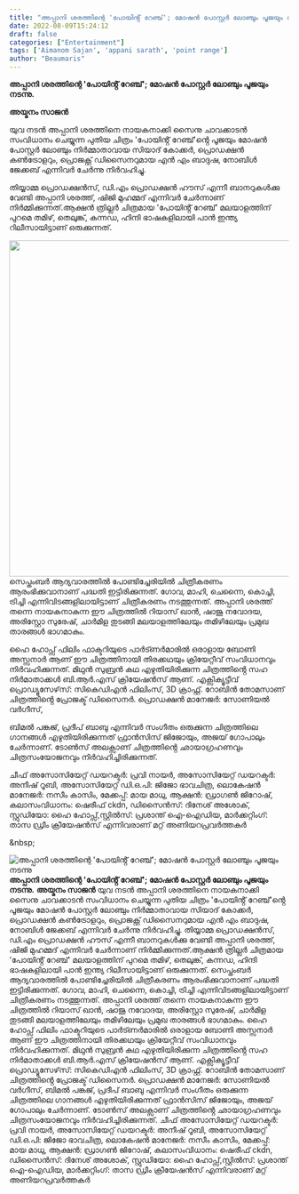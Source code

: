 ```yaml
---
title: "അപ്പാനി ശരത്തിന്റെ 'പോയിൻ്റ് റേഞ്ച്'; മോഷൻ പോസ്റ്റർ ലോഞ്ചും പൂജയും നടന്നു"
date: 2022-08-09T15:24:12
draft: false
categories: ["Entertainment"]
tags: ['Aimanom Sajan', 'appani sarath', 'point range']
author: "Beaumaris"
---
```


<strong>അപ്പാനി ശരത്തിന്റെ 'പോയിൻ്റ് റേഞ്ച്'; മോഷൻ പോസ്റ്റർ ലോഞ്ചും പൂജയും നടന്നു.</strong>

<strong>അയ്മനം സാജൻ</strong>

യുവ നടൻ അപ്പാനി ശരത്തിനെ നായകനാക്കി സൈനു ചാവക്കാടൻ സംവിധാനം ചെയ്യുന്ന പുതിയ ചിത്രം 'പോയിൻ്റ് റേഞ്ച്'ൻ്റെ പൂജയും മോഷൻ പോസ്റ്റർ ലോഞ്ചും നിർമ്മാതാവായ സിയാദ് കോക്കർ, പ്രൊഡക്ഷൻ കൺട്രോളറും, പ്രൊജക്റ്റ്‌ ഡിസൈനറുമായ എൻ എം ബാദുഷ, നോബിൾ ജേക്കബ് എന്നിവർ ചേർന്നു നിർവഹിച്ചു.

തിയ്യാമ്മ പ്രൊഡക്ഷൻസ്, ഡി.എം പ്രൊഡക്ഷൻ ഹൗസ് എന്നീ ബാനറുകൾക്കു വേണ്ടി അപ്പാനി ശരത്ത്, ഷിജി മുഹമ്മദ് എന്നിവർ ചേർന്നാണ് നിർമ്മിക്കുന്നത്.ആക്ഷൻ ത്രില്ലർ ചിത്രമായ 'പോയിൻ്റ് റേഞ്ച്' മലയാളത്തിന് പുറമെ തമിഴ്, തെലുങ്ക്, കന്നഡ, ഹിന്ദി ഭാഷകളിലായി പാൻ ഇന്ത്യ റിലീസായിട്ടാണ് ഒരുക്കുന്നത്.

<img class="wp-image-346052 aligncenter" src="https://cdn.boolokam.com/articles/2022/08/wfw22rrr.jpg" alt="" width="908" height="605" />സെപ്തംബർ ആദ്യവാരത്തിൽ പോണ്ടിച്ചേരിയിൽ ചിത്രീകരണം ആരംഭിക്കുവാനാണ് പദ്ധതി ഇട്ടിരിക്കുന്നത്. ഗോവ, മാഹി, ചെന്നൈ, കൊച്ചി, ട്രിച്ചി എന്നിവിടങ്ങളിലായിട്ടാണ് ചിത്രീകരണം നടത്തുന്നത്. അപ്പാനി ശരത്ത് തന്നെ നായകനാകുന്ന ഈ ചിത്രത്തിൽ റിയാസ് ഖാൻ, ഷാജു നവോദയ, അരിസ്റ്റോ സുരേഷ്, ചാർമിള തുടങ്ങി മലയാളത്തിലേയും തമിഴിലേയും പ്രമുഖ താരങ്ങൾ ഭാഗമാകും.

ഹൈ ഹോപ്സ് ഫിലിം ഫാക്ടറിയുടെ പാർട്ണർമാരിൽ ഒരാളായ ബോണി അസ്സനാർ ആണ് ഈ ചിത്രത്തിനായി തിരക്കഥയും ക്രിയേറ്റീവ് സംവിധാനവും നിർവഹിക്കുന്നത്. മിഥുൻ സുബ്രൻ കഥ എഴുതിയിരിക്കുന്ന ചിത്രത്തിൻ്റെ സഹ നിർമാതാക്കൾ ബി.ആർ.എസ് ക്രിയേഷൻസ് ആണ്. എക്സിക്യൂട്ടീവ് പ്രൊഡ്യൂസേഴ്‌സ്: സികെഡിഎൻ ഫിലിംസ്, 3D ക്രാഫ്റ്റ്. റോബിൻ തോമസാണ് ചിത്രത്തിൻ്റെ പ്രോജക്ട് ഡിസൈനർ. പ്രൊഡക്ഷൻ മാനേജർ: സോണിയൽ വർഗീസ്,

ബിമൽ പങ്കജ്, പ്രദീപ് ബാബു എന്നിവർ സംഗീതം ഒരുക്കുന്ന ചിത്രത്തിലെ ഗാനങ്ങൾ എഴുതിയിരിക്കുന്നത് ഫ്രാൻസിസ് ജിജോയും, അജയ് ഗോപാലും ചേർന്നാണ്. ടോൺസ് അലക്സാണ് ചിത്രത്തിൻ്റെ ഛായാഗ്രഹണവും ചിത്രസംയോജനവും നിർവഹിച്ചിരിക്കുന്നത്.

ചീഫ് അസോസിയേറ്റ് ഡയറക്ടർ: പ്രവി നായർ, അസോസിയേറ്റ് ഡയറക്ടർ: അനീഷ് റൂബി, അസോസിയേറ്റ് ഡി.ഒ.പി: ജിജോ ഭാവചിത്ര, ലൊകേഷൻ മാനേജർ: നസീം കാസിം, മേക്കപ്പ്: മായ മാധു, ആക്ഷൻ: ഡ്രാഗൺ ജിറോഷ്, കലാസംവിധാനം: ഷെരീഫ് ckdn, ഡിസൈൻസ്: ദിനേശ് അശോക്, സ്റ്റുഡിയോ: ഹൈ ഹോപ്സ്,സ്റ്റിൽസ്: പ്രശാന്ത് ഐ-ഐഡിയ, മാർക്കറ്റിംഗ്: താസ ഡ്രീം ക്രീയേഷൻസ് എന്നിവരാണ് മറ്റ് അണിയറപ്രവർത്തകർ

&amp;nbsp;


![അപ്പാനി ശരത്തിന്റെ 'പോയിൻ്റ് റേഞ്ച്'; മോഷൻ പോസ്റ്റർ ലോഞ്ചും പൂജയും നടന്നു](https://cdn.boolokam.com/articles/2022/08/wfw22rrr.jpg)**അപ്പാനി ശരത്തിന്റെ 'പോയിൻ്റ് റേഞ്ച്'; മോഷൻ പോസ്റ്റർ ലോഞ്ചും പൂജയും നടന്നു.** **അയ്മനം സാജൻ** യുവ നടൻ അപ്പാനി ശരത്തിനെ നായകനാക്കി സൈനു ചാവക്കാടൻ സംവിധാനം ചെയ്യുന്ന പുതിയ ചിത്രം 'പോയിൻ്റ് റേഞ്ച്'ൻ്റെ പൂജയും മോഷൻ പോസ്റ്റർ ലോഞ്ചും നിർമ്മാതാവായ സിയാദ് കോക്കർ, പ്രൊഡക്ഷൻ കൺട്രോളറും, പ്രൊജക്റ്റ്‌ ഡിസൈനറുമായ എൻ എം ബാദുഷ, നോബിൾ ജേക്കബ് എന്നിവർ ചേർന്നു നിർവഹിച്ചു. തിയ്യാമ്മ പ്രൊഡക്ഷൻസ്, ഡി.എം പ്രൊഡക്ഷൻ ഹൗസ് എന്നീ ബാനറുകൾക്കു വേണ്ടി അപ്പാനി ശരത്ത്, ഷിജി മുഹമ്മദ് എന്നിവർ ചേർന്നാണ് നിർമ്മിക്കുന്നത്.ആക്ഷൻ ത്രില്ലർ ചിത്രമായ 'പോയിൻ്റ് റേഞ്ച്' മലയാളത്തിന് പുറമെ തമിഴ്, തെലുങ്ക്, കന്നഡ, ഹിന്ദി ഭാഷകളിലായി പാൻ ഇന്ത്യ റിലീസായിട്ടാണ് ഒരുക്കുന്നത്. സെപ്തംബർ ആദ്യവാരത്തിൽ പോണ്ടിച്ചേരിയിൽ ചിത്രീകരണം ആരംഭിക്കുവാനാണ് പദ്ധതി ഇട്ടിരിക്കുന്നത്. ഗോവ, മാഹി, ചെന്നൈ, കൊച്ചി, ട്രിച്ചി എന്നിവിടങ്ങളിലായിട്ടാണ് ചിത്രീകരണം നടത്തുന്നത്. അപ്പാനി ശരത്ത് തന്നെ നായകനാകുന്ന ഈ ചിത്രത്തിൽ റിയാസ് ഖാൻ, ഷാജു നവോദയ, അരിസ്റ്റോ സുരേഷ്, ചാർമിള തുടങ്ങി മലയാളത്തിലേയും തമിഴിലേയും പ്രമുഖ താരങ്ങൾ ഭാഗമാകും. ഹൈ ഹോപ്സ് ഫിലിം ഫാക്ടറിയുടെ പാർട്ണർമാരിൽ ഒരാളായ ബോണി അസ്സനാർ ആണ് ഈ ചിത്രത്തിനായി തിരക്കഥയും ക്രിയേറ്റീവ് സംവിധാനവും നിർവഹിക്കുന്നത്. മിഥുൻ സുബ്രൻ കഥ എഴുതിയിരിക്കുന്ന ചിത്രത്തിൻ്റെ സഹ നിർമാതാക്കൾ ബി.ആർ.എസ് ക്രിയേഷൻസ് ആണ്. എക്സിക്യൂട്ടീവ് പ്രൊഡ്യൂസേഴ്‌സ്: സികെഡിഎൻ ഫിലിംസ്, 3D ക്രാഫ്റ്റ്. റോബിൻ തോമസാണ് ചിത്രത്തിൻ്റെ പ്രോജക്ട് ഡിസൈനർ. പ്രൊഡക്ഷൻ മാനേജർ: സോണിയൽ വർഗീസ്, ബിമൽ പങ്കജ്, പ്രദീപ് ബാബു എന്നിവർ സംഗീതം ഒരുക്കുന്ന ചിത്രത്തിലെ ഗാനങ്ങൾ എഴുതിയിരിക്കുന്നത് ഫ്രാൻസിസ് ജിജോയും, അജയ് ഗോപാലും ചേർന്നാണ്. ടോൺസ് അലക്സാണ് ചിത്രത്തിൻ്റെ ഛായാഗ്രഹണവും ചിത്രസംയോജനവും നിർവഹിച്ചിരിക്കുന്നത്. ചീഫ് അസോസിയേറ്റ് ഡയറക്ടർ: പ്രവി നായർ, അസോസിയേറ്റ് ഡയറക്ടർ: അനീഷ് റൂബി, അസോസിയേറ്റ് ഡി.ഒ.പി: ജിജോ ഭാവചിത്ര, ലൊകേഷൻ മാനേജർ: നസീം കാസിം, മേക്കപ്പ്: മായ മാധു, ആക്ഷൻ: ഡ്രാഗൺ ജിറോഷ്, കലാസംവിധാനം: ഷെരീഫ് ckdn, ഡിസൈൻസ്: ദിനേശ് അശോക്, സ്റ്റുഡിയോ: ഹൈ ഹോപ്സ്,സ്റ്റിൽസ്: പ്രശാന്ത് ഐ-ഐഡിയ, മാർക്കറ്റിംഗ്: താസ ഡ്രീം ക്രീയേഷൻസ് എന്നിവരാണ് മറ്റ് അണിയറപ്രവർത്തകർ &nbsp;
